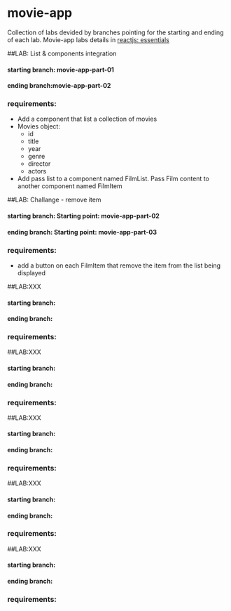 # movie-app
Collection of labs devided by branches pointing for the starting and ending of each lab.
Movie-app labs details in [reactjs: essentials](https://github.com/reactjs-essentials/training-content)

##LAB: List & components integration
#### starting branch: movie-app-part-01
#### ending branch:movie-app-part-02
### requirements:
- Add a component that list a collection of movies
- Movies object:
  - id
  - title
  - year
  - genre
  - director
  - actors
- Add pass list to a component named FilmList. Pass Film content to another component named FilmItem
 
##LAB: Challange - remove item
#### starting branch: Starting point: movie-app-part-02
#### ending branch: Starting point: movie-app-part-03
### requirements:
- add a button on each FilmItem that remove the item from the list being displayed

##LAB:XXX
#### starting branch:
#### ending branch:
### requirements:


##LAB:XXX
#### starting branch:
#### ending branch:
### requirements:
##LAB:XXX
#### starting branch:
#### ending branch:
### requirements:
##LAB:XXX
#### starting branch:
#### ending branch:
### requirements:
##LAB:XXX
#### starting branch:
#### ending branch:
### requirements:
